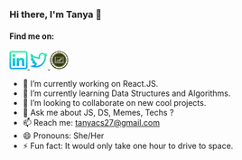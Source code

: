 ### Hi there, I'm Tanya 👋

<!--
**tanyasingh27/tanyasingh27** is a ✨ _special_ ✨ repository because its `README.md` (this file) appears on your GitHub profile.
-->
#### Find me on:

<a href="https://www.linkedin.com/in/tanyasingh27/">
  <img src="images/linkedin.png" alt="Linkedin">
</a>
<a href="https://twitter.com/journeyofcoder">
  <img src="images/twitter.png" alt="twitter">
</a>
<a href="https://medium.com/code-tad">
  <img src="images/code-tad.png" width="32px" height="32px" alt="blog">
</a>


- 🔭 I’m currently working on React.JS.
- 🌱 I’m currently learning Data Structures and Algorithms.
- 👯 I’m looking to collaborate on new cool projects.
- 💬 Ask me about JS, DS, Memes, Techs ? 
- 📫 Reach me: tanyacs27@gmail.com
- 😄 Pronouns: She/Her
- ⚡ Fun fact: It would only take one hour to drive to space.

<!--
![Tanya Singh github stats](https://github-readme-stats.vercel.app/api?username=tanyasingh27&show_icons=true)
-->
